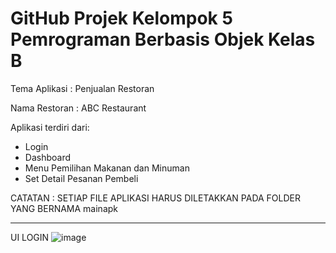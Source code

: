 # GitHub Projek Kelompok 5 Pemrograman Berbasis Objek Kelas B

Tema Aplikasi  : Penjualan Restoran

Nama Restoran  : ABC Restaurant

Aplikasi terdiri dari:
- Login
- Dashboard
- Menu Pemilihan Makanan dan Minuman
- Set Detail Pesanan Pembeli

CATATAN : SETIAP FILE APLIKASI HARUS DILETAKKAN PADA FOLDER YANG BERNAMA mainapk

---
UI LOGIN
![image](https://github.com/mhenryaditya/PBOKel5-B-/assets/111096219/0ed7c3ee-b012-47a4-b5b0-8197d7343cad)
